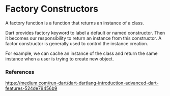 # Factory Constructors

A factory function is a function that returns an instance of a class.

Dart provides factory keyword to label a default or named constructor. Then it becomes our responsibility to return an instance from this constructor. A factor constructor is generally used to control the instance creation.

For example, we can cache an instance of the class and return the same instance when a user is trying to create new object.

### References

https://medium.com/run-dart/dart-dartlang-introduction-advanced-dart-features-524de79456b9